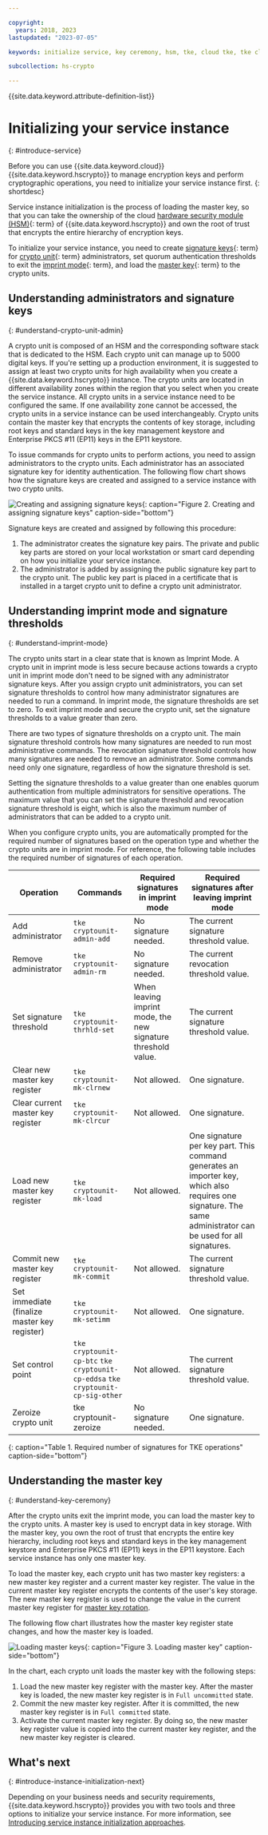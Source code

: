 ```yaml
---

copyright:
  years: 2018, 2023
lastupdated: "2023-07-05"

keywords: initialize service, key ceremony, hsm, tke, cloud tke, tke cli, management utilities, imprint mode, smart card, master key, key part, load master key

subcollection: hs-crypto

---
```



{{site.data.keyword.attribute-definition-list}}



# Initializing your service instance
{: #introduce-service}

Before you can use {{site.data.keyword.cloud}} {{site.data.keyword.hscrypto}} to manage encryption keys and perform cryptographic operations, you need to initialize your service instance first.
{: shortdesc}

Service instance initialization is the process of loading the master key, so that you can take the ownership of the cloud [hardware security module (HSM)](#x6704988){: term} of {{site.data.keyword.hscrypto}} and own the root of trust that encrypts the entire hierarchy of encryption keys.

To initialize your service instance, you need to create [signature keys](#x8250375){: term} for [crypto unit](#x9860404){: term} administrators, set quorum authentication thresholds to exit the [imprint mode](#x9860399){: term}, and load the [master key](#x2908413){: term} to the crypto units.

## Understanding administrators and signature keys
{: #understand-crypto-unit-admin}

A crypto unit is composed of an HSM and the corresponding software stack that is dedicated to the HSM. Each crypto unit can manage up to 5000 digital keys. If you're setting up a production environment, it is suggested to assign at least two crypto units for high availability when you create a {{site.data.keyword.hscrypto}} instance. The crypto units are located in different availability zones within the region that you select when you create the service instance. All crypto units in a service instance need to be configured the same. If one availability zone cannot be accessed, the crypto units in a service instance can be used interchangeably. Crypto units contain the master key that encrypts the contents of key storage, including root keys and standard keys in the key management keystore and Enterprise PKCS #11 (EP11) keys in the EP11 keystore.

To issue commands for crypto units to perform actions, you need to assign administrators to the crypto units. Each administrator has an associated signature key for identity authentication. The following flow chart shows how the signature keys are created and assigned to a service instance with two crypto units.

![Creating and assigning signature keys](/images/sigkey-flow.svg "How to create and assign signature keys"){: caption="Figure 2. Creating and assigning signature keys" caption-side="bottom"}

Signature keys are created and assigned by following this procedure:

1. The administrator creates the signature key pairs. The private and public key parts are stored on your local workstation or smart card depending on how you initialize your service instance.
2. The administrator is added by assigning the public signature key part to the crypto unit. The public key part is placed in a certificate that is installed in a target crypto unit to define a crypto unit administrator.

## Understanding imprint mode and signature thresholds
{: #understand-imprint-mode}

The crypto units start in a clear state that is known as Imprint Mode. A crypto unit in imprint mode is less secure because actions towards a crypto unit in imprint mode don't need to be signed with any administrator signature keys. After you assign crypto unit administrators, you can set signature thresholds to control how many administrator signatures are needed to run a command. In imprint mode, the signature thresholds are set to zero. To exit imprint mode and secure the crypto unit, set the signature thresholds to a value greater than zero.

There are two types of signature thresholds on a crypto unit. The main signature threshold controls how many signatures are needed to run most administrative commands. The revocation signature threshold controls how many signatures are needed to remove an administrator. Some commands need only one signature, regardless of how the signature threshold is set.

Setting the signature thresholds to a value greater than one enables quorum authentication from multiple administrators for sensitive operations. The maximum value that you can set the signature threshold and revocation signature threshold is eight, which is also the maximum number of administrators that can be added to a crypto unit.

When you configure crypto units, you are automatically prompted for the required number of signatures based on the operation type and whether the crypto units are in imprint mode. For reference, the following table includes the required number of signatures of each operation.

| Operation | Commands | Required signatures in imprint mode |Required signatures after leaving imprint mode |
| ------- | ----------- | ----------------------- |----------------------- |
|Add administrator  | 	`tke cryptounit-admin-add`  | No signature needed. | The current signature threshold value.  |
|Remove administrator |`tke cryptounit-admin-rm`   | No signature needed. | The current revocation threshold value.  |
|Set signature threshold  | `tke cryptounit-thrhld-set`  | When leaving imprint mode, the new signature threshold value. | The current signature threshold value.  |
|Clear new master key register  | `tke cryptounit-mk-clrnew`  | Not allowed. |  One signature. |
|Clear current master key register  | `tke cryptounit-mk-clrcur`  | Not allowed. | One signature.  |
|Load new master key register  | `tke cryptounit-mk-load`  | Not allowed. | One signature per key part. This command generates an importer key, which also requires one signature. The same administrator can be used for all signatures.  |
|Commit new master key register  | `tke cryptounit-mk-commit`  | Not allowed. | The current signature threshold value.  |
|Set immediate (finalize master key register)  | `tke cryptounit-mk-setimm`  | Not allowed.|  	One signature. |
|Set control point  | `tke cryptounit-cp-btc` `tke cryptounit-cp-eddsa` `tke cryptounit-cp-sig-other`  | Not allowed. |  The current signature threshold value. |
|Zeroize crypto unit  | tke cryptounit-zeroize  | No signature needed. | 	One signature.   |
{: caption="Table 1. Required number of signatures for TKE operations" caption-side="bottom"}

## Understanding the master key
{: #understand-key-ceremony}

After the crypto units exit the imprint mode, you can load the master key to the crypto units. A master key is used to encrypt data in key storage. With the master key, you own the root of trust that encrypts the entire key hierarchy, including root keys and standard keys in the key management keystore and Enterprise PKCS #11 (EP11) keys in the EP11 keystore. Each service instance has only one master key.

To load the master key, each crypto unit has two master key registers: a new master key register and a current master key register. The value in the current master key register encrypts the contents of the user's key storage. The new master key register is used to change the value in the current master key register for [master key rotation](/docs/hs-crypto?topic=hs-crypto-master-key-rotation-intro).

The following flow chart illustrates how the master key register state changes, and how the master key is loaded.

![Loading master keys](/images/master-key-register.svg "How to load a master key"){: caption="Figure 3. Loading master key" caption-side="bottom"}

In the chart, each crypto unit loads the master key with the following steps:

1. Load the new master key register with the master key. After the master key is loaded, the new master key register is in `Full uncommitted` state.
2. Commit the new master key register. After it is committed, the new master key register is in `Full committed` state.
3. Activate the current master key register. By doing so, the new master key register value is copied into the current master key register, and the new master key register is cleared.

## What's next
{: #introduce-instance-initialization-next}

Depending on your business needs and security requirements, {{site.data.keyword.hscrypto}} provides you with two tools and three options to initialize your service instance. For more information, see [Introducing service instance initialization approaches](/docs/hs-crypto?topic=hs-crypto-initialize-instance-mode).
